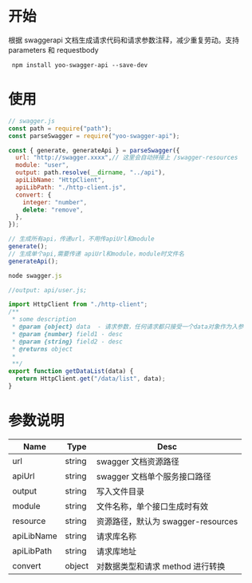 # 开始

根据 swaggerapi 文档生成请求代码和请求参数注释，减少重复劳动。支持 parameters 和 requestbody

` npm install yoo-swagger-api --save-dev`

# 使用

```javascript
// swagger.js 
const path = require("path");
const parseSwagger = require("yoo-swagger-api");

const { generate, generateApi } = parseSwagger({
  url: "http://swagger.xxxx",// 这里会自动拼接上 /swagger-resources 
  module: "user",
  output: path.resolve(__dirname, "../api"),
  apiLibName: "HttpClient",
  apiLibPath: "./http-client.js",
  convert: {
    integer: "number",
    delete: "remove",
  },
});

// 生成所有api，传递url，不用传apiUrl和module
generate();
// 生成单个api,需要传递 apiUrl和module，module时文件名
generateApi();
```
```js
node swagger.js
```

```javascript
//output: api/user.js;

import HttpClient from "./http-client";
/**
 * some description
 * @param {object} data  - 请求参数，任何请求都只接受一个data对象作为入参
 * @param {number} field1 - desc
 * @param {string} field2 - desc
 * @returns object
 *
 **/
export function getDataList(data) {
  return HttpClient.get("/data/list", data);
}
```

# 参数说明

| Name       | Type   | Desc                               |
| ---------- | ------ | ---------------------------------- |
| url        | string | swagger 文档资源路径               |
| apiUrl     | string | swagger 文档单个服务接口路径       |
| output     | string | 写入文件目录                       |
| module     | string | 文件名称，单个接口生成时有效       |
| resource   | string | 资源路径，默认为 swagger-resources |
| apiLibName | string | 请求库名称                         |
| apiLibPath | string | 请求库地址                         |
| convert    | object | 对数据类型和请求 method 进行转换   |
